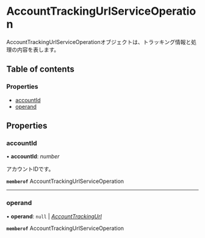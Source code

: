 # AccountTrackingUrlServiceOperation


<div lang=\"ja\">AccountTrackingUrlServiceOperationオブジェクトは、トラッキング情報と処理の内容を表します。</div> 

## Table of contents

### Properties

- [accountId](accounttrackingurlserviceoperation.md#accountid)
- [operand](accounttrackingurlserviceoperation.md#operand)

## Properties

### accountId

• **accountId**: *number*

<div lang=\"ja\">アカウントIDです。</div> 

**`memberof`** AccountTrackingUrlServiceOperation

___

### operand

• **operand**: ``null`` \| [*AccountTrackingUrl*](accounttrackingurl.md)

**`memberof`** AccountTrackingUrlServiceOperation
